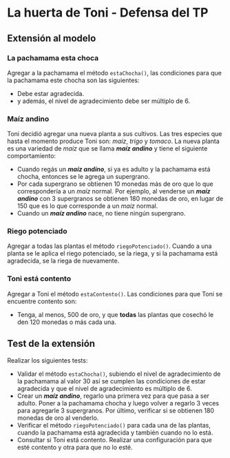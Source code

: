 # La huerta de Toni - Defensa del TP

## Extensión al modelo

### La pachamama esta choca
Agregar a la pachamama el método `estaChocha()`, las condiciones para que la pachamama este chocha son las siguientes: 
- Debe estar agradecida. 
- y además, el nivel de agradecimiento debe ser múltiplo de 6.

### Maíz andino
Toni decidió agregar una nueva planta a sus cultivos. Las tres especies que hasta el momento produce Toni son: _maíz_, _trigo_ y _tomaco_.
La nueva planta es una variedad de _maíz_ que se llama _**maíz andino**_ y tiene el siguiente comportamiento:
- Cuando regás un _**maíz andino**_, si ya es adulto y la pachamama está chocha, entonces se le agrega un supergrano. 
- Por cada supergrano se obtienen 10 monedas más de oro que lo que correspondería a un _maíz_ normal. Por ejemplo, al venderse un _**maíz andino**_ con 3 supergranos se obtienen 180 monedas de oro, en lugar de 150 que es lo que corresponde a un _maíz_ normal.
- Cuando un _**maíz andino**_ nace, no tiene ningún supergrano.

### Riego potenciado
Agregar a todas las plantas el método `riegoPotenciado()`. 
Cuando a una planta se le aplica el riego potenciado, se la riega, y si la pachamama está agradecida, se la riega de nuevamente.

### Toni está contento
Agregar a Toni el método `estaContento()`. Las condiciones para que Toni se encuentre contento son:
- Tenga, al menos, 500 de oro, y que **todas** las plantas que cosechó le den 120 monedas o más cada una.

## Test de la extensión
Realizar los siguientes tests:
- Validar el método `estaChocha()`, subiendo el nivel de agradecimiento de la pachamama al valor 30 así se cumplen las condiciones de estar agradecida y que el nivel de agradecimiento es múltiplo de 6.
- Crear un _**maíz andino**_, regarlo una primera vez para que pasa a ser adulto. Poner a la pachamama chocha y luego volver a regarlo 3 veces para agregarle 3 supergranos. Por último, verificar si se obtienen 180 monedas de oro al venderlo.
- Verificar el método `riegoPotenciado()` para cada una de las plantas, cuando la pachamama está agradecida y también cuando no lo está.
- Consultar si Toni está contento. Realizar una configuración para que esté contento y otra para que no lo esté.

